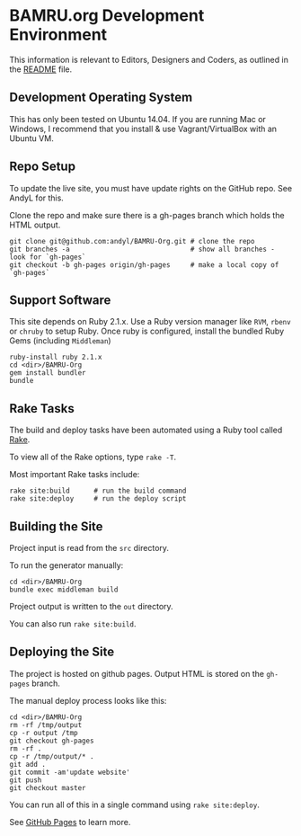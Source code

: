 # BAMRU.org Development Environment

This information is relevant to Editors, Designers and Coders, as outlined
in the [README](../README.md) file.

## Development Operating System

This has only been tested on Ubuntu 14.04.  If you are running Mac or Windows,
I recommend that you install & use Vagrant/VirtualBox with an Ubuntu VM.

## Repo Setup

To update the live site, you must have update rights on the GitHub repo.
See AndyL for this.

Clone the repo and make sure there is a gh-pages branch which holds the HTML output.

    git clone git@github.com:andyl/BAMRU-Org.git # clone the repo
    git branches -a                              # show all branches - look for `gh-pages`
    git checkout -b gh-pages origin/gh-pages     # make a local copy of `gh-pages`

## Support Software

This site depends on Ruby 2.1.x.  Use a Ruby version manager like `RVM`,
`rbenv` or `chruby` to setup Ruby.  Once ruby is configured, install the
bundled Ruby Gems (including `Middleman`)

    ruby-install ruby 2.1.x
    cd <dir>/BAMRU-Org
    gem install bundler
    bundle

## Rake Tasks

The build and deploy tasks have been automated using a Ruby tool called
[Rake](http://en.wikipedia.org/wiki/Rake_%28software%29).

To view all of the Rake options, type `rake -T`.

Most important Rake tasks include:

    rake site:build      # run the build command
    rake site:deploy     # run the deploy script

## Building the Site

Project input is read from the `src` directory.

To run the generator manually:

    cd <dir>/BAMRU-Org
    bundle exec middleman build

Project output is written to the `out` directory.

You can also run `rake site:build`.

## Deploying the Site

The project is hosted on github pages.  Output HTML is stored on the
`gh-pages` branch.

The manual deploy process looks like this:

    cd <dir>/BAMRU-Org
    rm -rf /tmp/output
    cp -r output /tmp
    git checkout gh-pages
    rm -rf .
    cp -r /tmp/output/* .
    git add .
    git commit -am'update website'
    git push
    git checkout master

You can run all of this in a single command using `rake site:deploy`.

See [GitHub Pages](http://pages.github.com) to learn more.

